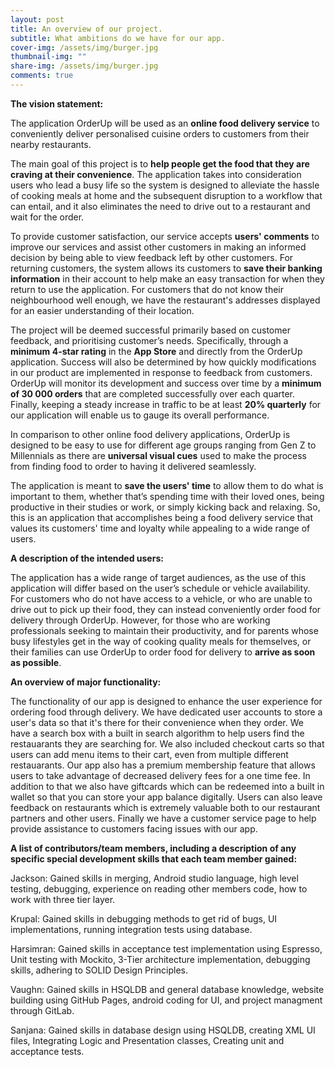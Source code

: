 ```yaml
---
layout: post
title: An overview of our project.
subtitle: What ambitions do we have for our app.
cover-img: /assets/img/burger.jpg
thumbnail-img: ""
share-img: /assets/img/burger.jpg
comments: true
---
```


**The vision statement:**

The application OrderUp will be used as an **online food delivery service** to conveniently deliver personalised cuisine orders to customers from their nearby restaurants.  

The main goal of this project is to **help people get the food that they are craving at their convenience**. The application takes into consideration users who lead a busy life so the system is designed to alleviate the hassle of cooking meals at home and the subsequent disruption to a workflow that can entail, and it also eliminates the need to drive out to a restaurant and wait for the order.

To provide customer satisfaction, our service accepts **users' comments** to improve our services and assist other customers in making an informed decision by being able to view feedback left by other customers. For returning customers, the system allows its customers to **save their banking information** in their account to help make an easy transaction for when they return to use the application. For customers that do not know their neighbourhood well enough, we have the restaurant's addresses displayed for an easier understanding of their location.

The project will be deemed successful primarily based on customer feedback, and prioritising customer’s needs. Specifically, through a **minimum 4-star rating** in the **App Store** and directly from the OrderUp application. Success will also be determined by how quickly modifications in our product are implemented in response to feedback from customers. OrderUp will monitor its development and success over time by a **minimum of 30 000 orders** that are completed successfully over each quarter. Finally, keeping a steady increase in traffic to be at least **20% quarterly** for our application will enable us to gauge its overall performance.

In comparison to other online food delivery applications, OrderUp is designed to be easy to use for different age groups ranging from Gen Z to Millennials as there are **universal visual cues** used to make the process from finding food to order to having it delivered seamlessly.

The application is meant to **save the users' time** to allow them to do what is important to them, whether that’s spending time with their loved ones, being productive in their studies or work, or simply kicking back and relaxing. So, this is an application that accomplishes being a food delivery service that values its customers' time and loyalty while appealing to a wide range of users.


**A description of the intended users:**


The application has a wide range of target audiences, as the use of this application will differ based on the user’s schedule or vehicle availability. For customers who do not have access to a vehicle, or who are unable to drive out to pick up their food, they can instead conveniently order food for delivery through OrderUp. However, for those who are working professionals seeking to maintain their productivity, and for parents whose busy lifestyles get in the way of cooking quality meals for themselves, or their families can use OrderUp to order food for delivery to **arrive as soon as possible**.


**An overview of major functionality:**

The functionality of our app is designed to enhance the user experience for ordering food through delivery. We have dedicated user accounts to store a user's data so that it's there for their convenience when they order. We have a search box with a built in search algorithm to help users find the restauarants they are searching for. We also included checkout carts so that users can add menu items to their cart, even from multiple different restauarants. Our app also has a premium membership feature that allows users to take advantage of decreased delivery fees for a one time fee. In addition to that we also have giftcards which can be redeemed into a built in wallet so that you can store your app balance digitally. Users can also leave feedback on restaurants which is extremely valuable both to our restaurant partners and other users. Finally we have a customer service page to help provide assistance to customers facing issues with our app. 

**A list of contributors/team members, including a description of any specific special development skills that each team member gained:**

Jackson: Gained skills in merging, Android studio language, high level testing, debugging, experience on reading other members code, how to work with three tier layer.

Krupal: Gained skills in debugging methods to get rid of bugs, UI implementations, running integration tests using database.

Harsimran: Gained skills in acceptance test implementation using Espresso, Unit testing with Mockito, 3-Tier architecture implementation, debugging skills, adhering to SOLID Design Principles.

Vaughn: Gained skills in HSQLDB and general database knowledge, website building using GitHub Pages, android coding for UI, and project managment through GitLab.

Sanjana: Gained skills in database design using HSQLDB, creating XML UI files, Integrating Logic and Presentation classes, Creating unit and acceptance tests.
